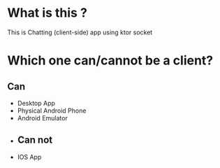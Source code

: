 # What is this ?
This is Chatting (client-side) app using ktor socket
# Which one can/cannot be a client?
## Can
- Desktop App
- Physical Android Phone
- Android Emulator
- ## Can not
- IOS App